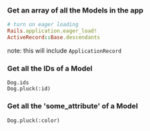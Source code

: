 ### Get an array of all the Models in the app
```ruby
# turn on eager loading
Rails.application.eager_load!
ActiveRecord::Base.descendants
```
note: this will include ```ApplicationRecord```

### Get all the IDs of a Model
```
Dog.ids
Dog.pluck(:id)
```

### Get all the 'some_attribute' of a Model
```
Dog.pluck(:color)
```
